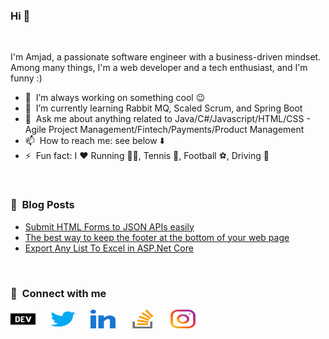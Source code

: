 ### Hi 👋
<br/>
<p>I'm Amjad, a passionate software engineer with a business-driven mindset. Among many things, I'm a web developer and a tech enthusiast, and I'm funny :)</p>

- 🔭 &nbsp;I’m always working on something cool :wink:
- 🌱 &nbsp;I’m currently learning Rabbit MQ, Scaled Scrum, and Spring Boot
- 💬 &nbsp;Ask me about anything related to Java/C#/Javascript/HTML/CSS - Agile Project Management/Fintech/Payments/Product Management
- 📫 &nbsp;How to reach me: see below ⬇️
- ⚡ &nbsp;Fun fact: I :heart: Running 🏃‍♂️, Tennis 🎾, Football ⚽, Driving 🚗

<br/>

### 📕 &nbsp;**Blog Posts**
<!-- BLOG-POST-LIST:START -->
- [Submit HTML Forms to JSON APIs easily](https://dev.to/amjadmh73/submit-html-forms-to-json-apis-easily-137l)
- [The best way to keep the footer at the bottom of your web page](https://dev.to/amjadmh73/the-best-way-to-keep-the-footer-at-the-bottom-of-your-web-page-32ek)
- [Export Any List To Excel in ASP.Net Core](https://dev.to/amjadmh73/export-any-list-to-excel-in-asp-net-core-7d)
<!-- BLOG-POST-LIST:END -->

<br/>

### 🔗 &nbsp;**Connect with me**
<p align="left">
<a href="https://dev.to/amjadmh73" target="_blank"><img align="center" src="https://raw.githubusercontent.com/glorious73/glorious73/main/img/dev-dot-to.svg" alt="amjadmh73" height="30" width="40" style="padding-right:20px;"/></a>
<a href="https://twitter.com/amjadmh73" target="_blank"><img align="center" src="https://raw.githubusercontent.com/glorious73/glorious73/main/img/twitter.svg" alt="amjadmh73" height="30" width="40" style="padding-right:20px;"/></a>
<a href="https://linkedin.com/in/amjadaj-se" target="_blank"><img align="center" src="https://raw.githubusercontent.com/glorious73/glorious73/main/img/linked-in-alt.svg" alt="amjadaj-se" height="30" width="40" style="padding-right:20px;"/></a>
<a href="https://stackoverflow.com/users/6336270/amjad-abujamous" target="_blank"><img align="center" src="https://raw.githubusercontent.com/glorious73/glorious73/main/img/stack-overflow.svg" alt="amjad-abujamous" height="30" width="40" style="padding-right:20px;"/></a>
<a href="https://instagram.com/amjadmh73" target="_blank"><img align="center" src="https://raw.githubusercontent.com/glorious73/glorious73/main/img/instagram.svg" alt="amjadmh73" height="30" width="40" style="padding-right:20px;"/></a>
